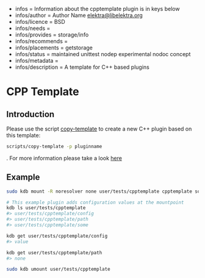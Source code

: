 - infos = Information about the cpptemplate plugin is in keys below
- infos/author = Author Name <elektra@libelektra.org>
- infos/licence = BSD
- infos/needs =
- infos/provides = storage/info
- infos/recommends =
- infos/placements = getstorage
- infos/status = maintained unittest nodep experimental nodoc concept
- infos/metadata =
- infos/description = A template for C++ based plugins

# CPP Template

## Introduction

Please use the script [copy-template](../../../scripts/copy-template) to create a new C++ plugin based on this template:

```bash
scripts/copy-template -p pluginname
```

. For more information please take a look [here](../template/README.md)

## Example

```sh
sudo kdb mount -R noresolver none user/tests/cpptemplate cpptemplate some=thing config=value

# This example plugin adds configuration values at the mountpoint
kdb ls user/tests/cpptemplate
#> user/tests/cpptemplate/config
#> user/tests/cpptemplate/path
#> user/tests/cpptemplate/some

kdb get user/tests/cpptemplate/config
#> value

kdb get user/tests/cpptemplate/path
#> none

sudo kdb umount user/tests/cpptemplate
```

